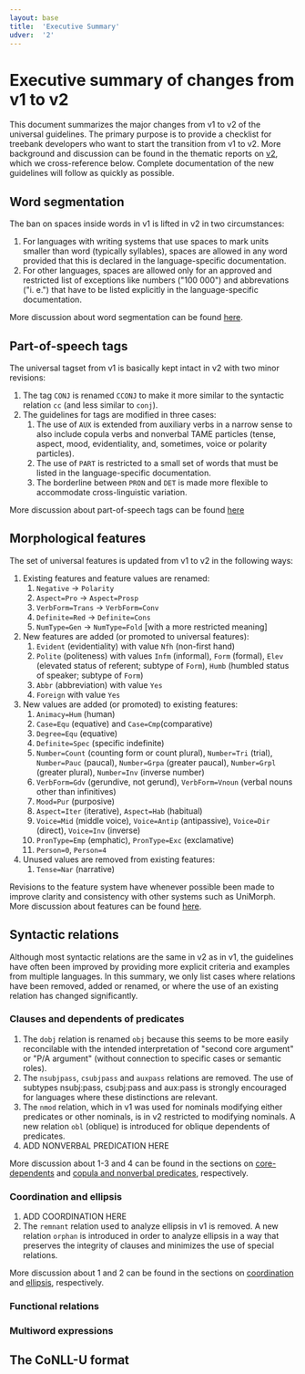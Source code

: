```yaml
---
layout: base
title:  'Executive Summary'
udver:  '2'
---
```


# Executive summary of changes from v1 to v2

This document summarizes the major changes from v1 to v2 of the universal guidelines.
The primary purpose is to provide a checklist for treebank developers who want to start the transition from v1 to v2.
More background and discussion can be found in the thematic reports on [v2](index.html), which we cross-reference below.
Complete documentation of the new guidelines will follow as quickly as possible.

## Word segmentation

The ban on spaces inside words in v1 is lifted in v2 in two circumstances:

1. For languages with writing systems that use spaces to mark units smaller than word (typically syllables), spaces are allowed in any word provided that this is declared in the language-specific documentation.  
2. For other languages, spaces are allowed only for an approved and restricted list of exceptions like numbers ("100 000") and abbrevations ("i. e.") that have to be listed explicitly in the language-specific documentation.

More discussion about word segmentation can be found [here](segmentation.html).

## Part-of-speech tags

The universal tagset from v1 is basically kept intact in v2 with two minor revisions:

1. The tag `CONJ` is renamed `CCONJ` to make it more similar to the syntactic relation `cc` (and less similar to `conj`).
2. The guidelines for tags are modified in three cases:
    1. The use of `AUX` is extended from auxiliary verbs in a narrow sense to also include copula verbs and nonverbal TAME particles (tense, aspect, mood, evidentiality, and, sometimes, voice or polarity particles).
    2. The use of `PART` is restricted to a small set of words that must be listed in the language-specific documentation.
    3. The borderline between `PRON` and `DET` is made more flexible to accommodate cross-linguistic variation. 

More discussion about part-of-speech tags can be found [here](postags.html)

## Morphological features

The set of universal features is updated from v1 to v2 in the following ways:

1. Existing features and feature values are renamed:
    1. `Negative` → `Polarity`
    2. `Aspect=Pro` → `Aspect=Prosp`
    3. `VerbForm=Trans` → `VerbForm=Conv`
    4. `Definite=Red` → `Definite=Cons`
    5. `NumType=Gen` → `NumType=Fold` [with a more restricted meaning]
2. New features are added (or promoted to universal features):
    1. `Evident` (evidentiality) with value `Nfh` (non-first hand)
    2. `Polite` (politeness) with values `Infm` (informal), `Form` (formal), `Elev` (elevated status of referent; subtype of `Form`), `Humb` (humbled status of speaker; subtype of `Form`) 
    3. `Abbr` (abbreviation) with value `Yes`
    4. `Foreign` with value `Yes`
3. New values are added (or promoted) to existing features:
    1. `Animacy=Hum` (human)
    2. `Case=Equ` (equative) and `Case=Cmp`(comparative)
    3. `Degree=Equ` (equative)
    4. `Definite=Spec` (specific indefinite)
    5. `Number=Count` (counting form or count plural), `Number=Tri` (trial), `Number=Pauc` (paucal), `Number=Grpa` (greater paucal), `Number=Grpl` (greater plural), `Number=Inv` (inverse number)
    6. `VerbForm=Gdv` (gerundive, not gerund), `VerbForm=Vnoun` (verbal nouns other than infinitives)
    7. `Mood=Pur` (purposive)
    8. `Aspect=Iter` (iterative), `Aspect=Hab` (habitual)
    9. `Voice=Mid` (middle voice), `Voice=Antip` (antipassive), `Voice=Dir` (direct), `Voice=Inv` (inverse)
    10. `PronType=Emp` (emphatic), `PronType=Exc` (exclamative) 
    11. `Person=0`, `Person=4`
4. Unused values are removed from existing features:
    1. `Tense=Nar` (narrative)
    
Revisions to the feature system have whenever possible been made to improve clarity and consistency with other systems such as UniMorph. More discussion about features can be found [here](features.html).

## Syntactic relations 

Although most syntactic relations are the same in v2 as in v1, the guidelines have often been improved by providing more explicit criteria and examples from multiple languages. In this summary, we only list cases where relations have been 
removed, added or renamed, or where the use of an existing relation has changed significantly. 

### Clauses and dependents of predicates

1. The `dobj` relation is renamed `obj` because this seems to be more easily reconcilable with the intended interpretation of "second core argument" or "P/A argument" (without connection to specific cases or semantic roles). 
2. The `nsubjpass`, `csubjpass` and `auxpass` relations are removed. The use of subtypes nsubj:pass, csubj:pass and aux:pass is strongly encouraged for languages where these distinctions are relevant.
3. The `nmod` relation, which in v1 was used for nominals modifying either predicates or other nominals, is in v2 restricted to modifying nominals. A new relation `obl` (oblique) is introduced for oblique dependents of predicates. 
4. ADD NONVERBAL PREDICATION HERE

More discussion about 1-3 and 4 can be found in the sections on [core-dependents](core-dependents.html) and [copula and nonverbal predicates](copula.html), respectively.

### Coordination and ellipsis 

1. ADD COORDINATION HERE
2. The `remnant` relation used to analyze ellipsis in v1 is removed. A new relation `orphan` is introduced in order to analyze ellipsis in a way that preserves the integrity of clauses and minimizes the use of special relations. 

More discussion about 1 and 2 can be found in the sections on [coordination](coordination.html) and [ellipsis](ellipsis.html), respectively.

### Functional relations

### Multiword expressions



## The CoNLL-U format
